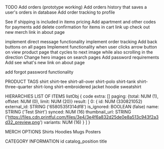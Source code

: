 TODO
Add orders (prototype working)
Add orders history that saves a user's orders in database
Add order tracking to profile

See if shipping is included in items pricing
Add apartment and other codes for payments
add delete confirmation for items in cart
link up check out new merch link in about page

implement direct message functionality
implement order tracking
Add back buttons on all pages
Implement functionality when user clicks arrow button on view product page that cycles to next image while 
    also scrolling in the direction
Change hero images on search pages
Add password requirements
Add see what's new link on about page

add forgot password functionality


PRODUCT TAGS
shirt
shirt-tee
shirt-all-over
shirt-polo
shirt-tank
shirt-three-quarter
shirt-long
shirt-embroidered
jacket
hoodie
sweatshirt


HIERARCHIES
LIST OF ITEMS
listObj {
    code
    extra: []
    paging: {total: NUM (1), offstet: NUM (0), limit: NUM (20)}
    result: [
        0: {
            id: NUM (330821052)
            external_id: STRING ('6580535f314df8')
            is_ignored: BOOLEAN (false)
            name: STRING ('Test Shirt')
            synced: NUM (16)
            thumbnail_url: STRING ('https://files.cdn.printful.com/files/3e4/3e4f6a832d25de0e8a513c943f2a3d32_preview.png')
            variants: NUM (16)
        }
    ]
}



MERCH OPTIONS
Shirts
Hoodies
Mugs
Posters


CATEGORY INFORMATION
id     catalog_position    title

